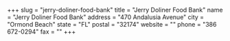 +++
slug = "jerry-doliner-food-bank"
title = "Jerry Doliner Food Bank"
name = "Jerry Doliner Food Bank"
address = "470 Andalusia Avenue"
city = "Ormond Beach"
state = "FL"
postal = "32174"
website = ""
phone = "386 672-0294"
fax = ""
+++
